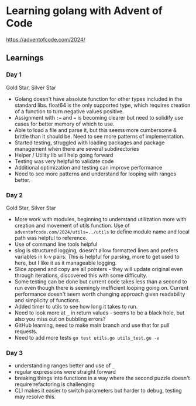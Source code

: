 # Learning golang with Advent of Code

https://adventofcode.com/2024/

## Learnings
### Day 1

Gold Star, Silver Star

* Golang doesn't have absolute function for other types included in the standard libs. float64 is the only supported type, which requires creation of a function to turn negative values positive. 
* Assignment with `:=` and `=` is becoming clearer but need to solidify use cases for better memory of which to use.
* Able to load a file and parse it, but this seems more  cumbersome & brittle than it should be. Need to see more patterns of implementation.
* Started testing, struggled with loading packages and package management when there are several subdirectories
* Helper / Utility lib will help going forward
* Testing was very helpful to validate code
* Additional optimization and testing can improve performance
* Need to see more patterns and understand for looping with ranges better.

### Day 2

Gold Star, Silver Star

* More work with modules, beginning to understand utilization more with creation and movement of utils function. Use of `adventofcode.com/2024/utils=../utils` to define module name and local path was helpful to reference. 
* Use of command line tools helpful
* slog is structured logging, doesn't allow formatted lines and prefers variables in k-v pairs. This is helpful for parsing, more to get used to here, but I like it as it manageable logging. 
* Slice append and copy are all pointers - they will update original even through iterations, discovered this with some difficulty.
* Some testing can be done but current code takes less than a second to run even though there is seemingly inefficient looping going on. Current performance doesn't seem worth changing approach given readability and simplicity of functions.
* Added timer to utils to see how long it takes to run.
* Need to look more at `_` in return values - seems to be a black hole, but also you miss out on bubbling errors?
* GitHub learning, need to make main branch and use that for pull requests.
* Need to add more tests `go test utils.go utils_test.go -v`

### Day 3
* understanding ranges better and use of `_`
* regular expressions were straight forward
* breaking things into functions in a way where the second puzzle doesn't require refactoring is challenging
* CLI makes it easier to switch parameters but harder to debug, testing may resolve this.